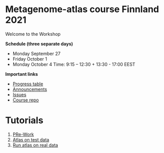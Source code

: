 
# Metagenome-atlas course Finnland 2021

Welcome to the Workshop

**Schedule (three separate days)**
- Monday September 27
- Friday October 1
- Monday October 4
Time: 9:15 – 12:30 + 13:30 - 17:00 EEST

**Important links**

- [Progress table](https://docs.google.com/spreadsheets/d/1b8uat67SvAM-4B8sMc1NhaiGlBxT_L24cb3LmdYZm5c/edit)
- [Announcements](https://github.com/metagenome-atlas/Tutorial_Finnland/discussions/2)
- [Issues](https://github.com/metagenome-atlas/Tutorial_Finnland/issues)
- [Course repo](https://github.com/metagenome-atlas/Tutorial_Finnland)

# Tutorials

1. [PRe-Work](Tutorials/Pre-work.md)
2. [Atlas on test data](https://metagenome-atlas.shinyapps.io/1_Get_started/)
3. [Run atlas on real data](https://hackmd.io/pz2MfRuWTheGpssA0IQp7w)
